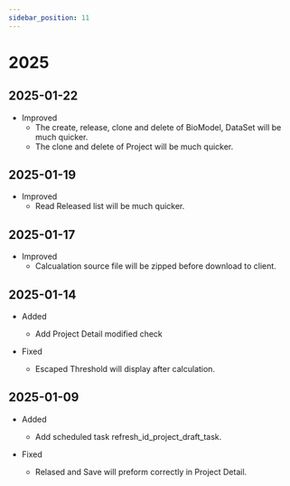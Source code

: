 ```yaml
---
sidebar_position: 11
---
```


# 2025

## 2025-01-22

- Improved
  - The create, release, clone and delete of BioModel, DataSet will be much quicker.
  - The clone and delete of Project will be much quicker.

## 2025-01-19

- Improved
  - Read Released list will be much quicker.

## 2025-01-17

- Improved
  - Calcualation source file will be zipped before download to client.

## 2025-01-14

- Added

  - Add Project Detail modified check

- Fixed

  - Escaped Threshold will display after calculation.

## 2025-01-09

- Added

  - Add scheduled task refresh_id_project_draft_task.

- Fixed

  - Relased and Save will preform correctly in Project Detail.
